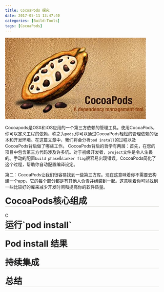 ```yaml
---
title: CocoaPods 探究
date: 2017-05-11 13:47:40
categories: [Build-Tools]
tags: [CocoaPods]
---
```


![clang](https://raw.githubusercontent.com/HaviLee/Blog-Images/master/Tech/cocoapods.jpeg)

Cocoapods是OSX和iOS应用的一个第三方依赖的管理工具。使用CocoaPods，你可以定义工程的依赖，称之为`pods`,你可以通过CocoaPods轻松的管理依赖的版本和开发环境。在这篇文章中，我们将会分析`pod install`的过程以及CocoaPods背后做了哪些工作。
CocoaPods背后的哲学有两层：首先，在您的项目中包含第三方代码涉及许多坑。对于初级开发者，`project`文件是令人生畏的。手动的配置`build phase`&`linker flag`很容易出现错误。CocoaPods简化了这个过程，帮助你自动配置编译设定。
<!--more-->
第二：CocoaPods让我们很容易找到一些第三方库。现在这意味着你不需要去构建一个app，它的每个部分都是有其他人负责并组装到一起。这意味着你可以找到一些比较好的库来减少开发时间和提高你的软件质量。

<h1 style="border-bottom: 1px solid #ddddd8; margin-top:1px;margin-bottom:20px">CocoaPods核心组成</h1>
C


<h1 style="border-bottom: 1px solid #ddddd8; margin-top:1px;margin-bottom:20px">运行`pod install`</h1>


<h1 style="border-bottom: 1px solid #ddddd8; margin-top:1px;margin-bottom:20px">Pod install 结果</h1>


<h1 style="border-bottom: 1px solid #ddddd8; margin-top:1px;margin-bottom:20px">持续集成</h1>


<h1 style="border-bottom: 1px solid #ddddd8; margin-top:1px;margin-bottom:20px">总结</h1>


